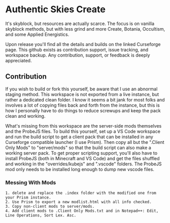 # Authentic Skies Create
It's skyblock, but resources are actually scarce.  The focus is on vanilla skyblock methods, but with less grind and more Create, Botania, Occultism, and some Applied Energistics.

Upon release you'll find all the details and builds on the linked Curseforge page.  This github exists as contribution support, issue tracking, and workspace backup.  Any contribution, support, or feedback is deeply appreciated.

## Contribution
If you wish to build or fork this yourself, be aware that I use an abnormal staging method.  This workspace is not exported from a live instance, but rather a dedicated clean folder.  I know it seems a bit jank for most folks and involves a lot of copying files back and forth from the instance, but this is how I personally have to do things to reduce screwups and keep the pack clean and working.

What's missing from this workspace are the server-side mods themselves and the ProbeJS files.  To build this yourself, set up a VS Code workspace and run the build script to get a client pack that can be installed in any Curseforge compatible launcher (I use Prism).  Then copy all but the ".Client Only Mods" to "server/mods" so that the build script can also make a working server pack.  To get proper scripting support, you'll also have to install ProbeJS (both in Minecraft and VS Code) and get the files shuffled and working in the "overrides/kubejs" and ".vscode" folders.  The ProbeJS mod only needs to be installed long enough to dump new vscode files.

### Messing With Mods
	1. delete and replace the .index folder with the modified one from your Prism instance.
	2. Use Prism to export a new modlist.html with all info checked.
	3. Copy non-client mods to server/mods.
	4. Add client mods to .Client Only Mods.txt and in Notepad++: Edit, Line Operations, Sort Lex. Asc.